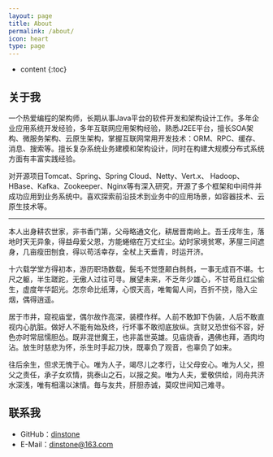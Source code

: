 ```yaml
---
layout: page
title: About
permalink: /about/
icon: heart
type: page
---
```


* content
{:toc}


## 关于我

一个热爱编程的架构师，长期从事Java平台的软件开发和架构设计工作。多年企业应用系统开发经验，多年互联网应用架构经验，熟悉J2EE平台，擅长SOA架构、微服务架构、云原生架构，掌握互联网常用开发技术：ORM、RPC、缓存、消息、搜索等。擅长复杂系统业务建模和架构设计，同时在构建大规模分布式系统方面有丰富实践经验。

对开源项目Tomcat、Spring、Spring Cloud、Netty、Vert.x、 Hadoop、HBase、Kafka、Zookeeper、Nginx等有深入研究，开源了多个框架和中间件并成功应用到业务系统中。喜欢探索前沿技术到业务中的应用场景，如容器技术、云原生技术等。

---

本人出身耕农世家，非书香门第，父母略通文化，耕居晋南岭上。吾壬戌年生，落地时天无异象，得益母爱父恩，方能蜷缩在万丈红尘。幼时家境贫寒，茅屋三间遮身，几亩瘦田刨食，得以苟活幸存，全杖上天垂青，时运开济。

十六载学堂方得初本，游历职场数载，鬓毛不觉堕颠白毵毵，一事无成百不堪。七尺之躯，半生蹉跎，无傲人过往可寻。展望未来，不乏年少雄心，不甘苟且红尘偷生，虚度年华韶光。怎奈命比纸薄，心恨天高，唯匍匐人间，百折不挠，隐入尘烟，偶得逍遥。

居于市井，窥视庙堂，偶尔故作高深，装模作样。人前不敢卸下伪装，人后不敢直视内心肮脏。做好人不能有始及终，行坏事不敢彻底放纵。贪财又恐世俗不容，好色亦时常屈懦胆怂。既非混世魔王，也非盖世英雄。见庙烧香，遇佛也拜，酒肉均沾。放生时慈悲为怀，杀生时手起刀快，既辜负了观音，也辜负了如来。

往后余生，但求无愧于心。唯为人子，竭尽儿之孝行，让父母安心。唯为人父，担父之责任，承子女欢情，挑泰山之石，以报之矣。唯为人夫，爱敬供给，同舟共济水深浅，唯有相濡以沫情。毎与友共，肝胆赤诚，莫叹世间知己难寻。


## 联系我

* GitHub：[dinstone](https://github.com/dinstone)
* E-Mail：dinstone@163.com
